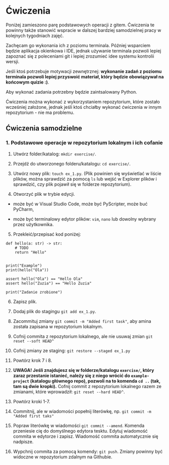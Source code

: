 # Ćwiczenia

Poniżej zamieszono parę podstawowych operacji z gitem. Ćwiczenia te powinny także stanowić
wspracie w dalszej bardziej samodzielnej pracy w kolejnych tygodniach zajęć.

Zachęcam go wykonania ich z poziomu terminala. Później wsparciem będzie aplikacja okienkowa i
IDE, jednak używanie terminala pozwoli lepiej zapoznać się z poleceniami git i lepiej zrozumieć
idee systemu kontrolii wersji.

Jeśli ktoś potrzebuje motywacji zewnętrznej: **wykonanie zadań z poziomu terminala pozwoli
lepiej przyswoić materiał, który będzie obowiązywał na końcowym quizie :)**.

Aby wykonać zadania potrzebny będzie zaintsalowany Python.

Ćwiczenia można wykonać z wykorzystaniem repozytorium, które zostało wcześniej założone, jednak
jeśli ktoś chciałby wykonać ćwiczenia w innym repozytorium - nie ma problemu.

## Ćwiczenia samodzielne

### 1. Podstawowe operacje w repozytorium lokalnym i ich cofanie

1. Utwórz folder/katalog: `mkdir exercise/`.

2. Przejdź do utworzonego folderu/katalogu: `cd exercise/`.

3. Utwórz nowy plik: `touch ex_1.py`. (Plik powinien się wyświetlać w liście plików, można sprawdzić
za pomocą `ls` lub wejść w Explorer plików i sprawdzić, czy plik pojawił się w folderze repozytorium).

4. Otworzyć plik w trybie edycji.

- może być w Visual Studio Code, może być PyScripter, może buć PyCharm,

- może być terminalowy edytor plików: `vim`, `nano` lub dowolny wybrany przez użytkownika.

5. Przekleić/przepisać kod poniżej:

```
def hello(a: str) -> str:
    # TODO
    return "Hello"


print("Example")
print(hello("Ola"))

assert hello("Ola") == "Hello Ola"
assert hello("Zuzia") == "Hello Zuzia"

print("Zadanie zrobione")
```

6. Zapisz plik.

7. Dodaj plik do stagingu `git add ex_1.py`.

8. Zacommituj zmiany `git commit -m "Added first task"`, aby amina została zapisana w repozytorium 
lokalnym.

9. Cofnij commita z repozytorium lokalnego, ale nie usuwaj zmian `git reset --soft HEAD^`

10. Cofnij zmiany ze staging: `git restore --staged ex_1.py`

11. Powtórz krok 7 i 8.

12. **UWAGA! Jeśli znajdujesz się w folderze/katalogu `exercise/`, który zaraz przestanie istanieć, należy
się z niego wrócić do `example-project` (katalogu głównego repo), pozwoli na to komenda `cd ..` 
(tak, tam są dwie kropki).**
Cofnij commit z repozytorium lokalnego razem ze zmianami, które wprowadził: `git reset --hard HEAD^`.

13. Powtórz kroki 1-7.

14. Commitnij, ale w wiadomości popełnij literówkę, np. `git commit -m "Added first taks"`

15. Popraw literówkę w wiadomości `git commit --amend`. Komenda przeniesie cię do domyślnego edytora
tesktu. Edytuj wiadomość commita w edytorze i zapisz. Wiadomość commita automatycznie się 
nadpisze.

16. Wypchnij commita za pomocą komendy: `git push`. Zmiany powinny być widoczne w repozytorium zdalnym 
na Githubie.




